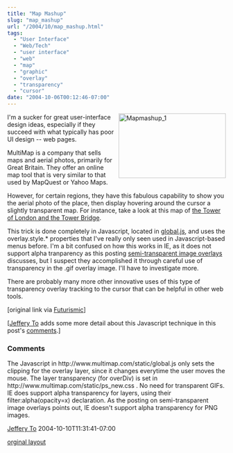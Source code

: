 ```yaml
---
title: "Map Mashup"
slug: "map_mashup"
url: "/2004/10/map_mashup.html"
tags:
  - "User Interface"
  - "Web/Tech"
  - "user interface"
  - "web"
  - "map"
  - "graphic"
  - "overlay"
  - "transparency"
  - "cursor"
date: "2004-10-06T00:12:46-07:00"
---
```

<p><a href="http://lifewithalacrity.blogs.com/photos/uncategorized/mapmashup_1.gif" onclick="window.open(this.href, '_blank', 'width=495,height=298,scrollbars=no,resizable=no,toolbar=no,directories=no,location=no,menubar=no,status=no,left=0,top=0'); return false"><img alt="Mapmashup_1" title="Mapmashup_1" src="/previous/images/mapmashup_1.gif" width="247" height="149" border="0" style="float: right; margin: 0px 0px 5px 5px;" /></a>I'm a sucker for great user-interface design ideas, especially if they succeed with what typically has poor UI design -- web pages.</p>
<p>MultiMap is a company that sells maps and aerial photos, primarily for Great Britain. They offer an online map tool that is very similar to that used by MapQuest or Yahoo Maps.</p>
<p>However, for certain regions, they have this fabulous capability to show you the aerial photo of the place, then display hovering around the cursor a slightly transparent map. For instance, take a look at this map of <a href="http://www.multimap.com/map/photo.cgi?client=public&X=533258&Y=180057&width=500&height=310&gride=529090&gridn=179645&srec=0&coordsys=gb&db=pc&pc=&zm=0&scale=10000&up.x=186&up.y=3">the Tower of London and the Tower Bridge</a>.</p>
<p>This trick is done completely in Javascript, located in <a href="http://www.multimap.com/static/global.js">global.js</a>, and uses the overlay.style.* properties that I've really only seen used in Javascript-based menus before. I'm a bit confused on how this works in IE, as it does not support alpha tranparency as this posting <a href="http://persistent.info/archives/2004/04/27/overlays">semi-transparent image overlays</a> discusses, but I suspect they accomplished it through careful use of transparency in the .gif overlay image. I'll have to investigate more.</p>
<p>There are probably many more other innovative uses of this type of transparency overlay tracking to the cursor that can be helpful in other web tools.</p>
<p>[original link via <a href="http://www.futurismic.com/2004/10/magical-maps.html">Futurismic</a>]</p>
<p>[<a href="http://www.thingsthemselves.com/">Jeffery To</a> adds some more detail about this Javascript technique in this post's <a href="/2004/10/map_mashup.html#comments">comments</a>.]</p>
<footer><h3>Comments</h3>
<div class="u-comment h-cite">
<p class="p-content p-name">The Javascript in http://www.multimap.com/static/global.js only sets the clipping for the overlay layer, since it changes everytime the user moves the mouse. The layer transparency (for overDiv) is set in http://www.multimap.com/static/ps_new.css . No need for transparent GIFs.
IE does support alpha transparency for layers, using their filter:alpha(opacity=x) declaration. As the posting on semi-transparent image overlays points out, IE doesn't support alpha transparency for PNG images.
</p>
<a class="u-author h-card" href="http://www.thingsthemselves.com/">Jeffery To</a>
<time class="dt-published" datetime="2004-10-10T11:31:41-07:00">2004-10-10T11:31:41-07:00</time>
</div>
</footer>
<p class="previous"><a href="/previous/2004/10/map_mashup.html" rel="syndication">orginal layout</a></p>

